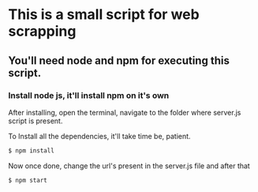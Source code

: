 # This is a small script for web scrapping

## You'll need node and npm for executing this script.

### Install node js, it'll install npm on it's own

After installing, open the terminal, navigate to the folder where server.js script is present.

To Install all the dependencies, it'll take time be, patient.

```sh
$ npm install
```

Now once done, change the url's present in the server.js file and after that

```sh
$ npm start
```
